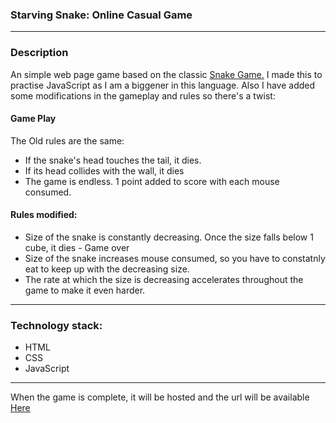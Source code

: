 <h3>  Starving Snake: Online Casual Game </h3>

<hr/>

<h3> Description </h3>
<p> An simple web page game based on the classic <a href = "https://en.wikipedia.org/wiki/Snake_(video_game_genre)"> Snake Game.</a> I made this to practise JavaScript as I am a biggener in this language. Also I have added some modifications in the gameplay and rules so there's a twist:</p>

<h4>Game Play</h4>
<p> The Old rules are the same: </p>
<ul>
    <li> If the snake's head touches the tail, it dies.</li>
    <li> If its head collides with the wall, it dies </li>
    <li> The game is endless. 1 point added to score with each mouse consumed. </li>
</ul>

<h4> Rules modified: </h4>
<ul>
    <li> Size of the snake is constantly decreasing. Once the size falls below 1 cube, it dies -  Game over</li>
    <li> Size of the snake increases mouse consumed, so you have to constatnly eat to keep up with the decreasing size.</li>
    <li> The rate at which the size is decreasing accelerates throughout the game to make it even harder. </li>
</ul>

<hr/>

<h3> Technology stack: </h3>
<ul>
    <li> HTML</li>
    <li> CSS </li>
    <li> JavaScript</li>
</ul>

<hr/>

<p>When the game is complete, it will be hosted and the url will be available <a href="">Here</a></p>